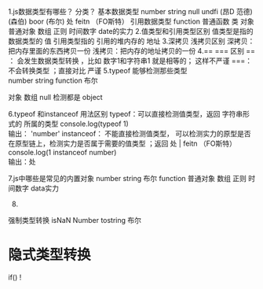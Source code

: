1.js数据类型有哪些？ 分类？
  基本数据类型 
    number
    string
    null
    undfi   (昂D 范德)
            (森伯)
    boor  (布尔)  处  feitn   （FO斯特）
     引用数据类型
     function
      普通函数
      类
     对象
      普通对象
      数组
      正则
      时间数字
      date的实力
2.值类型和引用类型区别
   值类型是指的数据类型的 值
   引用类型指的 引用的堆内存的 地址
3.深拷贝 浅拷贝区别
深拷贝：把内存里面的东西拷贝一份
浅拷贝：把内存的地址拷贝的一份
4.==  ===  区别
 == ： 会发生数据类型转换 ，比如 数字1和字符串1 就是相等的； 这样不严谨
 ===： 不会转换类型  ；直接对比   严谨
5.typeof 能够检测那些类型  
 number
 string
 function
 布尔  

 对象 数组 null 检测都是 object

 6.typeof 和instanceof  用法区别
 typeof：可以直接检测值类型，返回 字符串形式的 所属的类型
 console.log(typeof  1)   
 输出： 'number' 
 instanceof： 不能直接检测值类型， 可以检测实力的原型是否在原型链上，检测实力是否属于需要的值类型 ；返回 处 |  feitn   （FO斯特）    
  console.log(1 instanceof number)  
  输出：处

7.js中哪些是常见的内置对象 
number
string
布尔
function
普通对象
数组
正则
时间数字
data实力

8.
强制类型转换
isNaN
Number
tostring
布尔


隐式类型转换
== 
if()
!